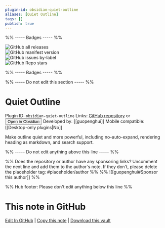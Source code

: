```yaml
---
plugin-id: obsidian-quiet-outline
aliases: [Quiet Outline]
tags: []
publish: true
---
```


%% ----- Badges ----- %%

![GitHub all releases](https://img.shields.io/github/downloads/guopenghui/obsidian-quiet-outline/total?color=573E7A&logo=github&style=for-the-badge)  
![GitHub manifest version](https://img.shields.io/github/manifest-json/v/guopenghui/obsidian-quiet-outline?color=573E7A&logo=github&style=for-the-badge)  
![GitHub issues by-label](https://img.shields.io/github/issues/guopenghui/obsidian-quiet-outline/help%20wanted?color=573E7A&logo=github&style=for-the-badge)  
![GitHub Repo stars](https://img.shields.io/github/stars/guopenghui/obsidian-quiet-outline?color=573E7A&logo=github&style=for-the-badge)

%% ----- Badges ----- %%

%% ----- Do not edit this section ----- %%

# Quiet Outline

Plugin ID: `obsidian-quiet-outline`
Links: [GitHub repository](https://github.com/guopenghui/obsidian-quiet-outline) or [<button id=HH>Open in Obsidian</button>](obsidian://show-plugin?id=obsidian-quiet-outline)
Developed by: [[guopenghui]]
Mobile compatible: [[Desktop-only plugins|No]]

Make outline quiet and more powerful, including no-auto-expand, rendering heading as markdown, and search support.

%% ----- Do not edit anything above this line ----- %%

%% Does the repository or author have any sponsoring links? Uncomment the next line and add them to the author's note. If they don't, please delete the placeholder tag: #placeholder/author %%
%% ![[guopenghui#Sponsor this author]] %%

%% Hub footer: Please don't edit anything below this line %%

# This note in GitHub

<span class="git-footer">[Edit In GitHub](https://github.dev/obsidian-community/obsidian-hub/blob/main/02%20-%20Community%20Expansions/02.05%20All%20Community%20Expansions/Plugins/obsidian-quiet-outline.md "git-hub-edit-note") | [Copy this note](https://raw.githubusercontent.com/obsidian-community/obsidian-hub/main/02%20-%20Community%20Expansions/02.05%20All%20Community%20Expansions/Plugins/obsidian-quiet-outline.md "git-hub-copy-note") | [Download this vault](https://github.com/obsidian-community/obsidian-hub/archive/refs/heads/main.zip "git-hub-download-vault") </span>
